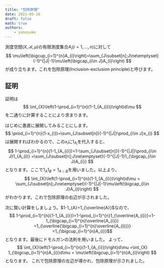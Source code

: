 ```yaml
---
title: "包除原理"
date: 2021-05-16
draft: false
math: true
authors:
    - yonesuke
---
```


測度空間$(X,\mathcal{B},\mu)$の有限測度集合$A_{i}(i=1,\dots,n)$に対して
$$
\mu\left(\bigcup_{i=1}^{n}A_{i}\right)=\sum_{J\subset[n];J\ne\emptyset}(-1)^{|J|-1}\mu\left(\bigcap_{i\in J}A_{i}\right)
$$
が成り立ちます。これを包除原理(Inclusion-exclusion principle)と呼びます。

<!-- more -->

## 証明
証明は
$$
\int_{X}\left(1-\prod_{i=1}^{n}(1-1_{A_{i}})\right)d\mu
$$
を二通りに計算することにより求まります。

はじめに愚直に展開してみることにします。
$$
\prod_{i=1}^{n}(1-x_{i})=\sum_{J\subset[n]}(-1)^{|J|}\prod_{i\in J}x_{i}
$$
は展開すればわかるので、この$x_{i}$に$1_{A_{i}}$を代入すると、
$$
1-\prod_{i=1}^{n}(1-1_{A_{i}})=1-\sum_{J\subset[n]}(-1)^{|J|}\prod_{i\in J}1_{A_{i}}
=\sum_{J\subset[n];J\ne\emptyset}(-1)^{|J|-1}1_{\bigcap_{i\in J}A_{i}}
$$
となります。ここで$1_{A}1_{B}=1_{A\cap B}$を用いました。以上より、
$$
\int_{X}\left(1-\prod_{i=1}^{n}(1-1_{A_{i}})\right)d\mu
= \sum_{J\subset[n];J\ne\emptyset}(-1)^{|J|-1}\mu\left(\bigcap_{i\in J}A_{i}\right)
$$
がわかります。これで包除原理の右辺が示されました。

次に賢い計算をしましょう。$1-1_{A}=1_{\overline{A}}$なので、
$$
1-\prod_{i=1}^{n}(1-1_{A_{i}})=1-\prod_{i=1}^{n}1_{\overline{A_{i}}}=1-1_{\bigcap_{i=1}^{n}\overline{A_{i}}}
=1_{\overline{\bigcap_{i=1}^{n}\overline{A_{i}}}}
=1_{\bigcup_{i=1}^{n}A_{i}}$$
となります。最後にドモルガンの法則を用いました。
よって、
$$
\int_{X}\left(1-\prod_{i=1}^{n}(1-1_{A_{i}})\right)d\mu
=\int_{X} 1_{\bigcup_{i=1}^{n}A_{i}}d\mu
= \mu\left(\bigcup_{i=1}^{n}A_{i}\right)
$$
となります。
これで包除原理の左辺が導かれ、包除原理が示されました。